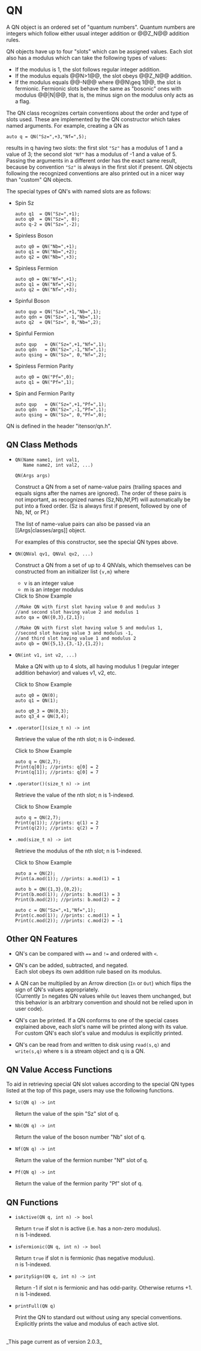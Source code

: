# QN 

A QN object is an ordered set of "quantum numbers". Quantum numbers are integers which follow either usual integer
addition or @@Z\_N@@ addition rules.

QN objects have up to four "slots" which can be assigned values. 
Each slot also has a modulus which can take the following types of values:
* If the modulus is 1, the slot follows regular integer addition. 
* If the modulus equals @@N>1@@, the slot obeys @@Z\_N@@ addition. 
* If the modulus equals @@-N@@ where @@N\geq 1@@, the slot is fermionic. 
  Fermionic slots behave the same as "bosonic" ones with modulus @@|N|@@, that is, 
  the minus sign on the modulus only acts as a flag.

The QN class recognizes certain conventions about the order and type of slots used. These are implemented by
the QN constructor which takes named arguments. For example, creating a QN as

    auto q = QN("Sz=",+3,"Nf=",5);

results in q having two slots: the first slot `"Sz"` has a modulus of 1 and a value of 3; the second slot `"Nf"`
has a modulus of -1 and a value of 5. Passing the arguments in a different order has the exact same result,
because by convention `"Sz"` is always in the first slot if present.
QN objects following the recognized conventions are also printed out in a nicer way than "custom" QN objects.

The special types of QN's with named slots are as follows:

* Spin Sz

      auto q1  = QN("Sz=",+1);
      auto q0  = QN("Sz=", 0);
      auto q-2 = QN("Sz=",-2);

* Spinless Boson 

      auto q0 = QN("Nb=",+1);
      auto q1 = QN("Nb=",+2);
      auto q2 = QN("Nb=",+3);

* Spinless Fermion

      auto q0 = QN("Nf=",+1);
      auto q1 = QN("Nf=",+2);
      auto q2 = QN("Nf=",+3);

* Spinful Boson

      auto qup = QN("Sz=",+1,"Nb=",1);
      auto qdn = QN("Sz=",-1,"Nb=",1);
      auto q2  = QN("Sz=", 0,"Nb=",2);

* Spinful Fermion

      auto qup   = QN("Sz=",+1,"Nf=",1);
      auto qdn   = QN("Sz=",-1,"Nf=",1);
      auto qsing = QN("Sz=", 0,"Nf=",2);

* Spinless Fermion Parity

      auto q0 = QN("Pf=",0);
      auto q1 = QN("Pf=",1);


* Spin and Fermion Parity

      auto qup   = QN("Sz=",+1,"Pf=",1);
      auto qdn   = QN("Sz=",-1,"Pf=",1);
      auto qsing = QN("Sz=", 0,"Pf=",0);


QN is defined in the header "itensor/qn.h".

## QN Class Methods

* ```
  QN(Name name1, int val1, 
     Name name2, int val2, ...)
  ``` 

  `QN(Args args)`

  Construct a QN from a set of name-value pairs (trailing spaces and equals signs after the names are ignored). 
  The order of these pairs is not important, as 
  recognized names (Sz,Nb,Nf,Pf) will automatically be put into a fixed order. (Sz is always first 
  if present, followed by one of Nb, Nf, or Pf.)

  The list of name-value pairs can also be passed via an [[Args|classes/args]] object.

  For examples of this constructor, see the special QN types above.


* `QN(QNVal qv1, QNVal qv2, ...)`

  Construct a QN from a set of up to 4 QNVals, which themselves can be constructed from an initializer
  list `{v,m}` where

  * v is an integer value
  * m is an integer modulus

  <div class="example_clicker">Click to Show Example</div>

      //Make QN with first slot having value 0 and modulus 3
      //and second slot having value 2 and modulus 1
      auto qa = QN({0,3},{2,1});

      //Make QN with first slot having value 5 and modulus 1,
      //second slot having value 3 and modulus -1,
      //and third slot having value 1 and modulus 2
      auto qb = QN({5,1},{3,-1},{1,2});

* `QN(int v1, int v2, ...)`

  Make a QN with up to 4 slots, all having modulus 1 (regular integer addition behavior)
  and values v1, v2, etc.

  <div class="example_clicker">Click to Show Example</div>

      auto q0 = QN(0);
      auto q1 = QN(1);

      auto q0_3 = QN(0,3);
      auto q3_4 = QN(3,4);

* `.operator[](size_t n) -> int`

  Retrieve the value of the nth slot; n is 0-indexed.

  <div class="example_clicker">Click to Show Example</div>

      auto q = QN(2,7);
      Print(q[0]); //prints: q[0] = 2
      Print(q[1]); //prints: q[0] = 7

* `.operator()(size_t n) -> int`

  Retrieve the value of the nth slot; n is 1-indexed.

  <div class="example_clicker">Click to Show Example</div>

      auto q = QN(2,7);
      Print(q(1)); //prints: q(1) = 2
      Print(q(2)); //prints: q(2) = 7

* `.mod(size_t n) -> int`

  Retrieve the modulus of the nth slot; n is 1-indexed.

  <div class="example_clicker">Click to Show Example</div>

      auto a = QN(2);
      Print(a.mod(1)); //prints: a.mod(1) = 1

      auto b = QN({1,3},{0,2});
      Print(b.mod(1)); //prints: b.mod(1) = 3
      Print(b.mod(2)); //prints: b.mod(2) = 2

      auto c = QN("Sz=",+1,"Nf=",1);
      Print(c.mod(1)); //prints: c.mod(1) = 1
      Print(c.mod(2)); //prints: c.mod(2) = -1

## Other QN Features

* QN's can be compared with `==` and `!=` and ordered with `<`.

* QN's can be added, subtracted, and negated. <br/>
  Each slot obeys its own addition rule based on its modulus.

* A QN can be multiplied by an Arrow direction (`In` or `Out`) which
  flips the sign of QN's values appropriately. <br/>
  (Currently `In` 
  negates QN values while `Out` leaves them unchanged, but this behavior is
  an arbitrary convention and should not be relied upon in user code).

* QN's can be printed. If a QN conforms to one of the special cases explained 
  above, each slot's name will be printed along with its value. <br/> 
  For custom QN's each slot's value and modulus is explicitly printed.

* QN's can be read from and written to disk using `read(s,q)` and `write(s,q)`
  where s is a stream object and q is a QN.

## QN Value Access Functions

To aid in retrieving special QN slot values according to the special QN types
listed at the top of this page, users may use the following functions.

* `Sz(QN q) -> int`

   Return the value of the spin "Sz" slot of q.

* `Nb(QN q) -> int`

   Return the value of the boson number "Nb" slot of q.

* `Nf(QN q) -> int`

   Return the value of the fermion number "Nf" slot of q.

* `Pf(QN q) -> int`

   Return the value of the fermion parity "Pf" slot of q.

## QN Functions

* `isActive(QN q, int n) -> bool`

   Return `true` if slot n is active (i.e. has a non-zero modulus). <br/>
   n is 1-indexed.

* `isFermionic(QN q, int n) -> bool`

   Return `true` if slot n is fermionic (has negative modulus).<br/>
   n is 1-indexed.

* `paritySign(QN q, int n) -> int`

   Return -1 if slot n is fermionic and has odd-parity. Otherwise
   returns +1.<br/>
   n is 1-indexed.

* `printFull(QN q)`

  Print the QN to standard out without using any special conventions.<br/>
  Explicitly prints the value and modulus of each active slot.


<br/>
_This page current as of version 2.0.3_
